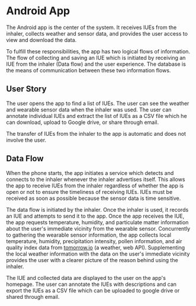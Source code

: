 # Android App

The Android app is the center of the system. It receives IUEs from the inhaler, collects weather and sensor data, and provides the user access to view and download the data.

To fulfill these responsibilities, the app has two logical flows of information. The flow of collecting and saving an IUE which is initiated by receiving an IUE from the inhaler (Data flow) and the user experience. The database is the means of communication between these two information flows.

## User Story

The user opens the app to find a list of IUEs. The user can see the weather and wearable sensor data when the inhaler was used. The user can annotate individual IUEs and extract the list of IUEs as a CSV file which he can download, upload to Google drive, or share through email.

The transfer of IUEs from the inhaler to the app is automatic and does not involve the user.

## Data Flow

When the phone starts, the app initiates a service which detects and connects to the inhaler whenever the inhaler advertises itself. This allows the app to receive IUEs from the inhaler regardless of whether the app is open or not to ensure the timeliness of receiving IUEs. IUEs must be received as soon as possible because the sensor data is time sensitive.

The data flow is initiated by the inhaler. Once the inhaler is used, it records an IUE and attempts to send it to the app. Once the app receives the IUE, the app requests temperature, humidity, and particulate matter information about the user's immediate vicinity from the wearable sensor. Concurrently to gathering the wearable sensor information, the app collects local temperature, humidity, precipitation intensity, pollen information, and air quality index data from [tomorrow.io](https://tomorrow.io) (a weather, web API). Supplementing the local weather information with the data on the user's immediate vicinity provides the user with a clearer picture of the reason behind using the inhaler.

The IUE and collected data are displayed to the user on the app's homepage. The user can annotate the IUEs with descriptions and can export the IUEs as a CSV file which can be uploaded to google drive or shared through email.
